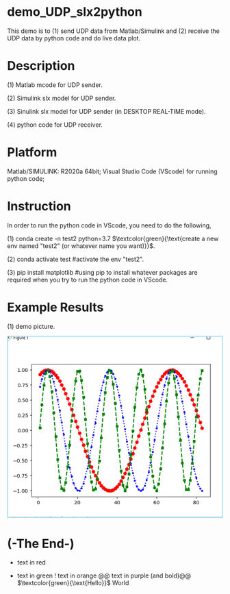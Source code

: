 # demo_UDP_slx2python
This demo is to (1) send UDP data from Matlab/Simulink and (2) receive the UDP data by python code and do live data plot.


# Description
(1) Matlab mcode for UDP sender.

(2) Simulink slx model for UDP sender.

(3) Sinulink slx model for UDP sender (in DESKTOP REAL-TIME mode).

(4) python code for UDP receiver.


# Platform
Matlab/SIMULINK: R2020a 64bit;
Visual Studio Code (VScode) for running python code;


# Instruction
In order to run the python code in VScode, you need to do the following,

(1) conda create -n test2 python=3.7  $\textcolor{green}{\text{create a new env named "test2" (or whatever name you want)}}$.

(2) conda activate test  #activate the env "test2".

(3) pip install matplotlib  #using pip to install whatever packages are required when you try to run the python code in VScode.


# Example Results
(1) demo picture.

![teng4_demo2_example_screenshot_20230223_171019](https://github.com/teng4/demo_UDP_slx2python/blob/main/teng4_demo2_example_screenshot_20230223_171019.png)


# (-The End-)


- text in red
+ text in green
! text in orange
@@ text in purple (and bold)@@
$\textcolor{green}{\text{Hello}}$ World
